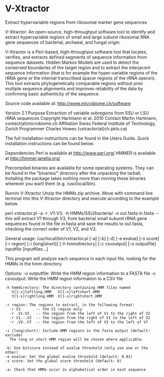 # V-Xtractor
Extract hypervariable regions from ribosomal marker gene sequences

V-Xtractor: An open-source, high-throughput software tool to identify and extract hypervariable regions of small and large subunit ribosomal RNA gene sequences of bacterial, archaeal, and fungal origin. 

V-Xtractor is a Perl-based, high-throughput software tool that locates, verifies, and extracts defined segments of sequence information from sequence datasets. Hidden Markov Models are used to detect the conserved boundaries of the target region and to extract the interjacent sequence information (that is for example the hyper-variable regions of the rRNA gene or the internal transcribed spacer regions of the rRNA operon). This tool extracts phylogenetically comparable regions without prior multiple sequence alignments and improves reliability of the data by confirming basic authenticity of the sequence.

Source code available at:
http://www.microbiome.ch/software

Version		2.1
Purpose		Extraction of variable subregions from SSU or LSU rRNA sequences
Copyright	Hartmann et al. 2010
Contact		Martin Hartmann, contact(at)microbiome.ch
Affiliation	Swiss Federal Institute of Technology, Zurich
Programmer	Charles Howes (vxtractor(at)ch.pkts.ca)

The full installation instructions can be found in the Users Guide.
Quick installation instructions can be found below.


Dependencies
Perl is available at http://www.perl.org/
HMMER is available at http://hmmer.janelia.org/

Precompiled binaries are available for some operating systems. They can be found in the "binaries/" directory after the unpacking the tarball.
Installing the package takes nothing more than moving these binaries wherever you want them (e.g. /usr/local/bin).

Runnin V-Xtractor
Unzip the HMMs.zip archive. Move with command line terminal into this V-Xtractor directory and execute according to the example below.

perl vxtractor.pl -a -r .V1-V3. -h HMMs/SSU/bacteria/ -o out.fasta  in.fasta
-- this will extract V1 through V3, from bacterial small subunit rRNA gene sequences found in the file in.fasta and save the results to out.fasta, checking the correct order of V1, V2, and V3.



General usage: /usr/local/bin/vxtractor.pl [-a] [-b] [-d] [-e evalue] [-s score] [-r region] [-i (long|short)]
   [-h hmmdirectory] [-c csvoutput] [-o outputfile] inputfile [inputfiles...]

  This program will analyze each sequence in each input file, looking
  for the HMMs in the hmm directory.

  Options:
    -o outputfile: Write the HMM region information to a FASTA file
    -c csvoutput: Write the HMM region information to a CSV file

    -h hmmdirectory: The directory containing HMM files named
       V[1-x]leftlong.HMM   V[1-x]leftshort.HMM
       V[1-x]rightlong.HMM  V[1-x]rightshort.HMM

    -r region: The regions to extract, in the following format:
      -r V1       -- the V1 region only
      -r .V1-V2.  -- the region from the left of V1 to the right of V2
      -r V1.-.V2  -- the region from the right of V1 to the left of V2
      -r .V3-.V7  -- the region from the left of V3 to the left of V7

    -i (long|short): Include HMM regions in the fasta output (default: exclude)
      The long or short HMM region will be chosen where applicable.

    -b: Use bitscore instead of evalue threshold (only use one or the other)
    -e evalue: Set the global evalue threshold (default: 0.01)
    -s score: Set the global score threshold (default: 0)

    -a: Check that HMMs occur in alphabetical order in each sequence
